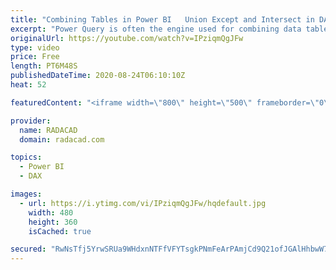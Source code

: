 ```yaml
---
title: "Combining Tables in Power BI   Union Except and Intersect in DAX"
excerpt: "Power Query is often the engine used for combining data tables, especially using Merge or Append. However, sometimes, you might need to do that operation in DAX. An example of that is when you want to create that combination only virtually as part of a measure calculation that evaluates dynamically."
originalUrl: https://youtube.com/watch?v=IPziqmQgJFw
type: video
price: Free
length: PT6M48S
publishedDateTime: 2020-08-24T06:10:10Z
heat: 52

featuredContent: "<iframe width=\"800\" height=\"500\" frameborder=\"0\" src=\"https://www.youtube.com/embed/IPziqmQgJFw\" allow=\"accelerometer; autoplay; encrypted-media; gyroscope; picture-in-picture\" allowfullscreen></iframe>"

provider:
  name: RADACAD
  domain: radacad.com

topics:
  - Power BI
  - DAX

images:
  - url: https://i.ytimg.com/vi/IPziqmQgJFw/hqdefault.jpg
    width: 480
    height: 360
    isCached: true

secured: "RwNsTfj5YrwSRUa9WHdxnNTFfVFYTsgkPNmFeArPAmjCd9Q21ofJGAlHhbwW7FuHXnQ064B6srUGoG3V/Uze6jU4GFpDxJrowO2kEG9/I9gLA5oWTWh6aKV/XVeV5Kcw2TG4V7N3gKNpdFouSkTeqTBgS+CO3sRn8iXJgyUgtyyJW0EemfzXWqMGEWr/UPnqO+GkNcWqAjvB+wZHrn9KBUVlFyNOhe16uqmNmbScW2PYNZP03x5dZsaODoRNw/UPpoBwM2R0DKNCbagZtYkPT3a1WIr2Ibs8dj0iizK9cRr8wLmefeLzRiAJTvOkTukpPGnJzZRf8bO5jUM3yGyPjmcwnTM7kxxFCVL/JcRPvZPXxmTSnhfr6+65A5iMxYXSe/ne49SL1e5oSb8iDbt9galC+e6Qu/iZ7SLGAc90yWk=;o1Prl1L3nbrVf25ESefupA=="
---
```


